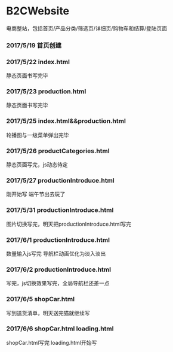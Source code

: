 # B2CWebsite
电商整站，包括首页/产品分类/筛选页/详细页/购物车和结算/登陆页面
### 2017/5/19 首页创建
### 2017/5/22 index.html
静态页面书写完毕
### 2017/5/23 production.html
静态页面书写完毕
### 2017/5/25 index.html&&production.html
轮播图与一级菜单弹出完毕
### 2017/5/26 productCategories.html
静态页面写完，js动态待定
### 2017/5/27 productionIntroduce.html
刚开始写 端午节出去玩了
### 2017/5/31 productionIntroduce.html
图片切换写完，明天把productionIntroduce.html写完
### 2017/6/1 productionIntroduce.html 
数量输入js写完 导航栏动画优化为淡入淡出
### 2017/6/2 productionIntroduce.html 
写完，js切换效果写完，全局导航栏还差一点
### 2017/6/5 shopCar.html 
写到送货清单，明天送完猫就继续写
### 2017/6/6 shopCar.html  loading.html
shopCar.html写完  loading.html开始写